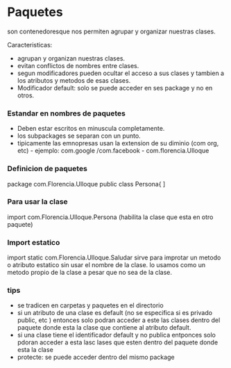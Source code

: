 # Paquetes

son contenedoresque nos permiten agrupar y organizar nuestras clases.

Caracteristicas: 
- agrupan y organizan nuestras clases.
- evitan conflictos de nombres entre clases.
- segun modificadores pueden ocultar el acceso a sus clases y tambien a los atributos y metodos de esas clases.
- Modificador default: solo se puede acceder en ses package y no en otros.

### Estandar en nombres de paquetes
- Deben estar escritos en minuscula completamente.
- los subpackages se separan con un punto.
- tipicamente las emnopresas usan la extension de su diminio (com org, etc)
        - ejemplo: com.google /com.facebook
        - com.florencia.Ulloque
### Definicion de paquetes
 package com.Florencia.Ulloque
 public class Persona{ ]
 ### Para usar la clase
import com.Florencia.Ulloque.Persona (habilita la clase que esta en otro paquete)


### Import estatico
import static com.Florencia.Ulloque.Saludar
sirve para improtar un metodo o atributo estatico sin usar el nombre de la clase. lo usamos como un metodo propio de la clase a pesar que no sea de la clase.

### tips
- se tradicen en carpetas y paquetes en el directorio
- si un atributo de una clase es default (no se especifica si es privado public, etc ) entonces solo podran acceder a este las clases dentro del paquete donde esta la clase que contiene al atributo default.
- si una clase tiene el identificador default y no publica entponces solo pdoran acceder a esta lasc lases que esten dentro del paquete donde esta la clase
- protecte: se puede acceder dentro del mismo package